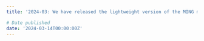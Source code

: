 ```yaml
---
title: '2024-03: We have released the lightweight version of the MING medical dialogue language model at https://github.com/MediaBrain-SJTU/MING'

# Date published
date: '2024-03-14T00:00:00Z'
---
```


